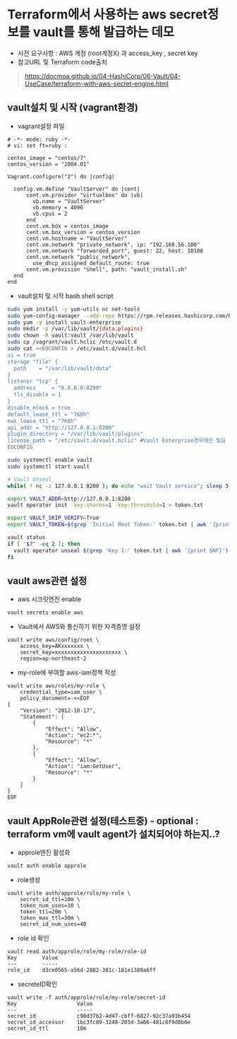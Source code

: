 # Terraform에서 사용하는 aws secret정보를 vault를 통해 발급하는 데모
- 사전 요구사항 : AWS 계정 (root계정X) 과 access_key , secret key 
- 참고URL 및 Terraform code출처 
><https://docmoa.github.io/04-HashiCorp/06-Vault/04-UseCase/terraform-with-aws-secret-engine.html>  

## vault설치 및 시작 (vagrant환경)
- vagrant설정 파일 
```
# -*- mode: ruby -*-
# vi: set ft=ruby :

centos_image = "centos/7" 
centos_version = "2004.01"

Vagrant.configure("2") do |config|
 
  config.vm.define "VaultServer" do |cent| 
	  cent.vm.provider "virtualbox" do |vb|
	    vb.name = "VaultServer"
        vb.memory = 4096
        vb.cpus = 2    
	  end
	  cent.vm.box = centos_image
	  cent.vm.box_version = centos_version
	  cent.vm.hostname = "VaultServer"
	  cent.vm.network "private_network", ip: "192.168.56.100"
      cent.vm.network "forwarded_port", guest: 22, host: 10100
	  cent.vm.network "public_network",
	    use_dhcp_assigned_default_route: true
      cent.vm.provision "shell", path: "vault_install.sh"
  end
end
```

- vault설치 및 시작 bash shell script
```vault_install.sh
sudo yum install -y yum-utils nc net-tools
sudo yum-config-manager --add-repo https://rpm.releases.hashicorp.com/RHEL/hashicorp.repo
sudo yum -y install vault-enterprise
sudo mkdir -p /var/lib/vault/{data,plugins}
sudo chown -R vault:vault /var/lib/vault
sudo cp /vagrant/vault.hclic /etc/vault.d
sudo cat <<EOCONFIG > /etc/vault.d/vault.hcl
ui = true
storage "file" {
  path    = "/var/lib/vault/data"
}
listener "tcp" {
  address     = "0.0.0.0:8200"
  tls_disable = 1
}
disable_mlock = true
default_lease_ttl = "768h"
max_lease_ttl = "768h"
api_addr = "http://127.0.0.1:8200"
plugin_directory = "/var/lib/vault/plugins"
license_path = "/etc/vault.d/vault.hclic" #Vault Enterprise경우에만 필요 
EOCONFIG

sudo systemctl enable vault
sudo systemctl start vault

# Vault Unseal
while( ! nc -z 127.0.0.1 8200 ); do echo "wait Vault service"; sleep 3; done

export VAULT_ADDR=http://127.0.0.1:8200
vault operator init -key-shares=1 -key-threshold=1 > token.txt 

export VAULT_SKIP_VERIFY=True
export VAULT_TOKEN=$(grep 'Initial Root Token:' token.txt | awk '{print $NF}')

vault status
if [ "$?" -eq 2 ]; then
  vault operator unseal $(grep 'Key 1:' token.txt | awk '{print $NF}')
fi
```
## vault aws관련 설정 
- aws 시크릿엔진 enable 
```
vault secrets enable aws
```
- Vault에서 AWS와 통신하기 위한 자격증명 설정
```
vault write aws/config/root \
    access_key=AKxxxxxxx \
    secret_key=xxxxxxxxxxxxxxxxxxxxx \
    region=ap-northeast-2
```
- my-role에 부여할 aws-iam정책 작성
```
vault write aws/roles/my-role \
    credential_type=iam_user \
    policy_document=-<<EOF
{
    "Version": "2012-10-17",
    "Statement": [
        {
            "Effect": "Allow",
            "Action": "ec2:*",
            "Resource": "*"
        },
        {
            "Effect": "Allow",
            "Action": "iam:GetUser",
            "Resource": "*"
        }        
    ]
}
EOF
```

## vault AppRole관련 설정(테스트중) - optional : terraform vm에 vault agent가 설치되어야 하는지..? 
- approle엔진 활성화 
```
vault auth enable approle
```
- role생성 
```
vault write auth/approle/role/my-role \
    secret_id_ttl=10m \
    token_num_uses=10 \
    token_ttl=20m \
    token_max_ttl=30m \
    secret_id_num_uses=40
```
- role id 확인 
```
vault read auth/approle/role/my-role/role-id
Key        Value
---        -----
role_id    d3ce0565-a56d-2882-381c-181e1389a6ff
```

- secreteID확인
``` 
vault write -f auth/approle/role/my-role/secret-id
Key                   Value
---                   -----
secret_id             c90d37b2-4d47-cbff-6827-92c37a91b454
secret_id_accessor    1bc3fc89-3248-203d-3a66-481c6f9d8b0e
secret_id_ttl         10m
```
